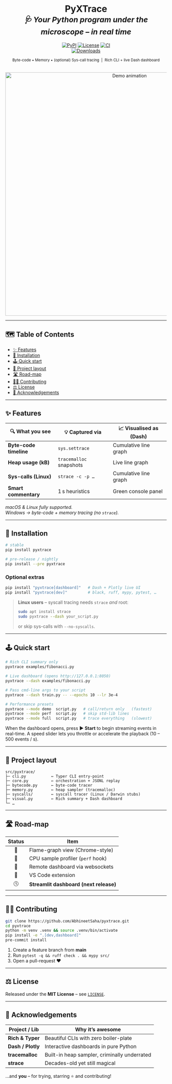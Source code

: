 <div align="center">

<h1>PyXTrace<br/>
<sub><em>🩺 Your Python program under the microscope – in real&nbsp;time</em></sub>
</h1>

<p>
  <a href="https://pypi.org/project/pyxtrace/"><img alt="PyPI" src="https://img.shields.io/pypi/v/pyxtrace?style=for-the-badge&logo=python"></a>
  <a href="https://github.com/AbhineetSaha/pyxtrace/blob/main/LICENSE"><img alt="License" src="https://img.shields.io/github/license/AbhineetSaha/pyxtrace?style=for-the-badge"></a>
  <a href="https://github.com/AbhineetSaha/pyxtrace/actions"><img alt="CI" src="https://img.shields.io/github/actions/workflow/status/AbhineetSaha/pyxtrace/ci.yml?style=for-the-badge&label=CI"></a>
  <br>
  <a href="https://pepy.tech/projects/pyxtrace"><img alt="Downloads" src="https://img.shields.io/pypi/dm/pyxtrace?style=for-the-badge"></a>
</p>

<sup>Byte-code • Memory • (optional) Sys-call tracing &nbsp;|&nbsp; Rich CLI + live Dash dashboard</sup>

<br/>
<a href="#-quick-start"><img src="./Demo.gif" alt="Demo animation" width="760"></a>
</div>

---

## 🗺️ Table&nbsp;of&nbsp;Contents
- [✨ Features](#-features)
- [🚀 Installation](#-installation)
- [🕹️ Quick start](#-quick-start)
- [📂 Project layout](#-project-layout)
- [🛣️ Road-map](#️-road-map)
- [👩‍💻 Contributing](#-contributing)
- [⚖️ License](#️-license)
- [🙏 Acknowledgements](#-acknowledgements)

---

## ✨ Features

| 🔍 What you see           | 💡 Captured via            | 📈 Visualised as (Dash) |
|---------------------------|---------------------------|-------------------------|
| **Byte-code timeline**    | `sys.settrace`            | Cumulative line graph   |
| **Heap usage (kB)**       | `tracemalloc` snapshots   | Live line graph         |
| **Sys-calls (Linux)**     | `strace -c -p …`          | Cumulative line graph   |
| **Smart commentary**      | 1 s heuristics            | Green console panel     |

*macOS & Linux fully supported.  
Windows → byte-code + memory tracing (no `strace`).*

---

## 🚀 Installation

```bash
# stable
pip install pyxtrace

# pre-release / nightly
pip install --pre pyxtrace
````

### Optional extras

```bash
pip install "pyxtrace[dashboard]"   # Dash + Plotly live UI
pip install "pyxtrace[dev]"         # black, ruff, mypy, pytest, …
```

> **Linux users** – syscall tracing needs `strace` *and* root:
>
> ```bash
> sudo apt install strace
> sudo pyxtrace --dash your_script.py
> ```
>
> or skip sys-calls with `--no-syscalls`.

---

## 🕹️ Quick start

```bash
# Rich CLI summary only
pyxtrace examples/fibonacci.py

# Live dashboard (opens http://127.0.0.1:8050)
pyxtrace --dash examples/fibonacci.py

# Pass cmd-line args to your script
pyxtrace --dash train.py -- --epochs 10 --lr 3e-4

# Performance presets
pyxtrace --mode demo  script.py   # call/return only   (fastest)
pyxtrace --mode perf  script.py   # skip std-lib lines
pyxtrace --mode full  script.py   # trace everything   (slowest)
```

When the dashboard opens, press **▶ Start** to begin streaming events in
real-time. A speed slider lets you throttle or accelerate the playback
(10 – 500 events / s).

---

## 📂 Project layout

```
src/pyxtrace/
├─ cli.py           ← Typer CLI entry-point
├─ core.py          ← orchestration + JSONL replay
├─ bytecode.py      ← byte-code tracer
├─ memory.py        ← heap sampler (tracemalloc)
├─ syscalls/        ← syscall tracer (Linux / Darwin stubs)
├─ visual.py        ← Rich summary + Dash dashboard
└─ …
```

---

## 🛣️ Road-map

| Status | Item                                   |
| :----: | -------------------------------------- |
|   🔄   | Flame-graph view (Chrome-style)        |
|   🔄   | CPU sample profiler (`perf` hook)      |
|   🔄   | Remote dashboard via websockets        |
|   🔄   | VS Code extension                      |
|   🕓   | **Streamlit dashboard (next release)** |

---

## 👩‍💻 Contributing

```bash
git clone https://github.com/AbhineetSaha/pyxtrace.git
cd pyxtrace
python -m venv .venv && source .venv/bin/activate
pip install -e ".[dev,dashboard]"
pre-commit install
```

1. Create a feature branch from **main**
2. Run `pytest -q && ruff check . && mypy src/`
3. Open a pull-request ❤️

---

## ⚖️ License

Released under the **MIT License** – see [`LICENSE`](LICENSE).

---

## 🙏 Acknowledgements

| Project / Lib     | Why it’s awesome                             |
| ----------------- | -------------------------------------------- |
| **Rich & Typer**  | Beautiful CLIs with zero boiler-plate        |
| **Dash / Plotly** | Interactive dashboards in pure Python        |
| **tracemalloc**   | Built-in heap sampler, criminally underrated |
| **strace**        | Decades-old yet still magical                |

…and **you** – for trying, starring ⭐ and contributing!


